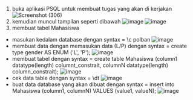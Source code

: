 1. buka aplikasi PSQL untuk membuat tugas yang akan di kerjakan
![Screenshot (306)](https://github.com/DewiYuliaPuspitasari/pertemuan2_BasisData/assets/148309663/2bfe6c65-9752-41f0-82ab-d2fd0cbcf742)
2. kemudian muncul tampilan seperti dibawah 
![image](https://github.com/DewiYuliaPuspitasari/pertemuan2_BasisData/assets/148309663/77f84b83-de91-4ff3-ac81-4abee3dc3113)
![image](https://github.com/DewiYuliaPuspitasari/pertemuan2_BasisData/assets/148309663/92d0be75-912c-4bde-b3c4-19d2fb70fe2c)
3. membuat tabel Mahasiswa
- masukan kedalam database dengan syntax = \c polban
 ![image](https://github.com/DewiYuliaPuspitasari/pertemuan2_BasisData/assets/148309663/0cc97a66-33a9-47a4-b47c-fc6da133922e)
- membuat data dengan memasukan data (L/P) dengan syntax =  create type gender AS ENUM ('L', 'P');
![image](https://github.com/DewiYuliaPuspitasari/pertemuan2_BasisData/assets/148309663/b7d4fc7e-6373-4fa4-9246-cbfe1777fed8)
- membuat tabel dengan syntax = create table Mahasiswa (column1 datatype(length) columnt_constrait, columnN datatype(length) column_constrait);
![image](https://github.com/DewiYuliaPuspitasari/pertemuan2_BasisData/assets/148309663/18b81664-55b5-4461-862f-5bd008119577)
- cek data table dengan syntax = \dt
![image](https://github.com/DewiYuliaPuspitasari/pertemuan2_BasisData/assets/148309663/37b4282b-d4b0-4812-be4e-8756ab7d9234)
- buat data database yang akan dibuat dengan syntax = insert into Mahasiswa (column1, columnN) VALUES (value1, valueN);
![image](https://github.com/DewiYuliaPuspitasari/pertemuan2_BasisData/assets/148309663/d977123d-3b47-42ed-9ad6-bac29dde24d0)
